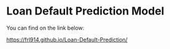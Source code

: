 # Loan Default Prediction Model

You can find on the link below:

 https://frl914.github.io/Loan-Default-Prediction/
